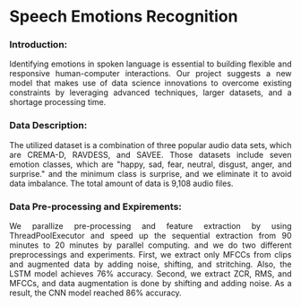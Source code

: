 # Speech Emotions Recognition

### Introduction:
<div style="text-align: justify"> Identifying emotions in spoken language is essential to building flexible and responsive human-computer interactions. Our project suggests a new model that makes use of data science innovations to overcome existing constraints by leveraging advanced techniques, larger datasets, and a shortage processing time. </div>

### Data Description:
<div style="text-align: justify"> The utilized dataset is a combination of three popular audio data sets, which are CREMA-D, RAVDESS, and SAVEE. Those datasets include seven emotion classes, which are "happy, sad, fear, neutral, disgust, anger, and surprise." and the minimum class is surprise, and we eliminate it to avoid data imbalance. The total amount of data is 9,108 audio files. </div>

### Data Pre-processing and Expirements:
<div style="text-align: justify"> We parallize pre-processing and feature extraction by using ThreadPoolExecutor and speed up the sequential extraction from 90 minutes to 20 minutes by parallel computing. and we do two different preprocessings and experiments. First, we extract only MFCCs from clips and augmented data by adding noise, shifting, and stritching. Also, the LSTM model achieves 76% accuracy. Second, we extract ZCR, RMS, and MFCCs, and data augmentation is done by shifting and adding noise. As a result, the CNN model reached 86% accuracy. </div>



